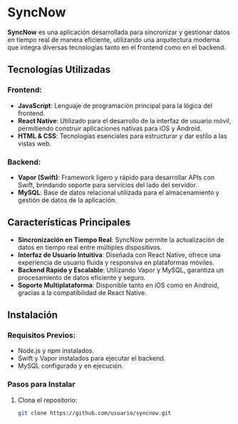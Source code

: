 # SyncNow

**SyncNow** es una aplicación desarrollada para sincronizar y gestionar datos en tiempo real de manera eficiente, utilizando una arquitectura moderna que integra diversas tecnologías tanto en el frontend como en el backend.

## Tecnologías Utilizadas

### Frontend:
- **JavaScript**: Lenguaje de programación principal para la lógica del frontend.
- **React Native**: Utilizado para el desarrollo de la interfaz de usuario móvil, permitiendo construir aplicaciones nativas para iOS y Android.
- **HTML & CSS**: Tecnologías esenciales para estructurar y dar estilo a las vistas web.

### Backend:
- **Vapor (Swift)**: Framework ligero y rápido para desarrollar APIs con Swift, brindando soporte para servicios del lado del servidor.
- **MySQL**: Base de datos relacional utilizada para el almacenamiento y gestión de datos de la aplicación.

## Características Principales

- **Sincronización en Tiempo Real**: SyncNow permite la actualización de datos en tiempo real entre múltiples dispositivos.
- **Interfaz de Usuario Intuitiva**: Diseñada con React Native, ofrece una experiencia de usuario fluida y responsiva en plataformas móviles.
- **Backend Rápido y Escalable**: Utilizando Vapor y MySQL, garantiza un procesamiento de datos eficiente y seguro.
- **Soporte Multiplataforma**: Disponible tanto en iOS como en Android, gracias a la compatibilidad de React Native.

## Instalación

### Requisitos Previos:

- Node.js y npm instalados.
- Swift y Vapor instalados para ejecutar el backend.
- MySQL configurado y en ejecución.

### Pasos para Instalar

1. Clona el repositorio:
   ```bash
   git clone https://github.com/usuario/syncnow.git
